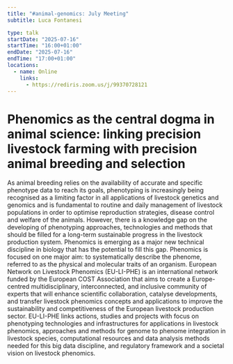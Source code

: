 ```yaml
---
title: "#animal-genomics: July Meeting"
subtitle: Luca Fontanesi

type: talk
startDate: "2025-07-16"
startTime: "16:00+01:00"
endDate: "2025-07-16"
endTime: "17:00+01:00"
locations:
  - name: Online
    links:
      - https://rediris.zoom.us/j/99370728121
---
```


# Phenomics as the central dogma in animal science: linking precision livestock farming with precision animal breeding and selection

As animal breeding relies on the availability of accurate and specific phenotype data to reach its goals, phenotyping is increasingly being recognised as a limiting factor in all applications of livestock genetics and genomics and is fundamental to routine and daily management of livestock populations in order to optimise reproduction strategies, disease control and welfare of the animals. However, there is a knowledge gap on the developing of phenotyping approaches, technologies and methods that should be filled for a long-term sustainable progress in the livestock production system. Phenomics is emerging as a major new technical discipline in biology that has the potential to fill this gap. Phenomics is focused on one major aim: to systematically describe the phenome, referred to as the physical and molecular traits of an organism. European Network on Livestock Phenomics (EU-LI-PHE) is an international network funded by the European COST Association that aims to create a Europe-centred multidisciplinary, interconnected, and inclusive community of experts that will enhance scientific collaboration, catalyse developments, and transfer livestock phenomics concepts and applications to improve the sustainability and competitiveness of the European livestock production sector. EU-LI-PHE links actions, studies and projects with focus on phenotyping technologies and infrastructures for applications in livestock phenomics, approaches and methods for genome to phenome integration in livestock species, computational resources and data analysis methods needed for this big data discipline, and regulatory framework and a societal vision on livestock phenomics.
